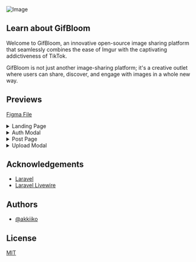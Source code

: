 ![Image](https://i.imgur.com/VY8OhVH.png")
        


## Learn about GifBloom

Welcome to GifBloom, an innovative open-source image sharing platform that seamlessly combines the ease of Imgur with the captivating addictiveness of TikTok. 

GifBloom is not just another image-sharing platform; it's a creative outlet where users can share, discover, and engage with images in a whole new way. 


## Previews

[Figma File](https://www.figma.com/file/KtM48Gx9he3bQAvDvzXVeU/GifBloom?type=design&node-id=0%3A1&mode=design&t=pncRruIrGg2ZKCfY-1)

<details>
    <summary>Landing Page</summary>
    <p align="center"><img src="https://i.imgur.com/rUB4NUC.png" alt="Project landing page"></p>
</details>

<details>
    <summary>Auth Modal</summary>
    <p align="center"><img src="https://i.imgur.com/E4Vtbwh.png" alt="Login popup"></p>
</details>

<details>
    <summary>Post Page</summary>
    <p align="center"><img src="https://i.imgur.com/IWvMf00.png" alt="Post page"></p>
</details>

<details>
    <summary>Upload Modal</summary>
    <p align="center"><img src="https://i.imgur.com/NnGQEgQ.png" alt="Upload modal"></p>
</details>

## Acknowledgements

 - [Laravel](https://laravel.com/)
 - [Laravel Livewire](https://livewire.laravel.com/)


## Authors

- [@akkiiko](https://www.github.com/akkiiko)


## License

[MIT](https://choosealicense.com/licenses/mit/)